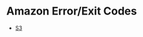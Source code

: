 Amazon Error/Exit Codes
===========

* [S3][]

[S3]: https://github.com/arzzen/all-exit-error-codes/blob/master/api/amazon/s3.md